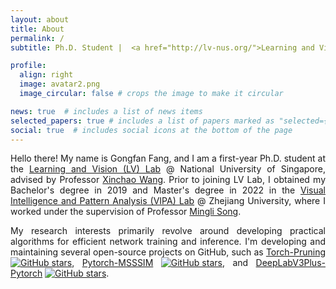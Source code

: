 ```yaml
---
layout: about
title: About
permalink: /
subtitle: Ph.D. Student |  <a href="http://lv-nus.org/">Learning and Vision Lab</a>  |  <a href="https://nus.edu.sg/"> National University of Singapore</a>.

profile:
  align: right
  image: avatar2.png
  image_circular: false # crops the image to make it circular

news: true  # includes a list of news items
selected_papers: true # includes a list of papers marked as "selected={true}"
social: true  # includes social icons at the bottom of the page
---
```



<div style="text-align: justify;">
<p> Hello there! My name is Gongfan Fang, and I am a first-year Ph.D. student at the <a href="http://lv-nus.org/">Learning and Vision (LV) Lab</a> @ National University of Singapore, advised by Professor <a href="https://sites.google.com/site/sitexinchaowang/">Xinchao Wang</a>. Prior to joining LV Lab, I obtained my Bachelor's degree in 2019 and Master's degree in 2022 in the <a href="https://www.vipazoo.cn/">Visual Intelligence and Pattern Analysis (VIPA) Lab</a> @ Zhejiang University, where I worked under the supervision of Professor <a href="https://person.zju.edu.cn/en/msong">Mingli Song</a>. </p>

<p> My research interests primarily revolve around developing practical algorithms for efficient network training and inference. I'm developing and maintaining several open-source projects on GitHub, such as <a href="https://github.com/VainF/Torch-Pruning">Torch-Pruning</a> <a href="https://github.com/VainF/Torch-Pruning"><img src="https://img.shields.io/github/stars/VainF/Torch-Pruning.svg?style=social&label=Star" alt="GitHub stars"></a>, <a href="https://github.com/VainF/Pytorch-MSSSIM">Pytorch-MSSSIM</a> <a href="https://github.com/VainF/Pytorch-MSSSIM"><img src="https://img.shields.io/github/stars/VainF/Pytorch-MSSSIM.svg?style=social&label=Star" alt="GitHub stars"></a>, and 
    <a href="https://github.com/VainF/DeepLabV3Plus-Pytorch">DeepLabV3Plus-Pytorch</a> <a href="https://github.com/VainF/DeepLabV3Plus-Pytorch"><img src="https://img.shields.io/github/stars/VainF/DeepLabV3Plus-Pytorch.svg?style=social&label=Star" alt="GitHub stars"></a>. </p>
</div>
